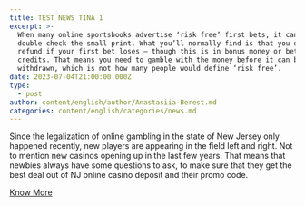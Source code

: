 ```yaml
---
title: TEST NEWS TINA 1
excerpt: >-
  When many online sportsbooks advertise ‘risk free’ first bets, it can pay to
  double check the small print. What you’ll normally find is that you do get a
  refund if your first bet loses – though this is in bonus money or betting
  credits. That means you need to gamble with the money before it can be
  withdrawn, which is not how many people would define ‘risk free’.
date: 2023-07-04T21:00:00.000Z
type:
  - post
author: content/english/author/Anastasiia-Berest.md
categories: content/english/categories/news.md
---
```


Since the legalization of online gambling in the state of New Jersey only happened recently, new players are appearing in the field left and right. Not to mention new casinos opening up in the last few years. That means that newbies always have some questions to ask, to make sure that they get the best deal out of NJ online casino deposit and their promo code.

[Know More](https://slotsnj.netlify.app/about)

